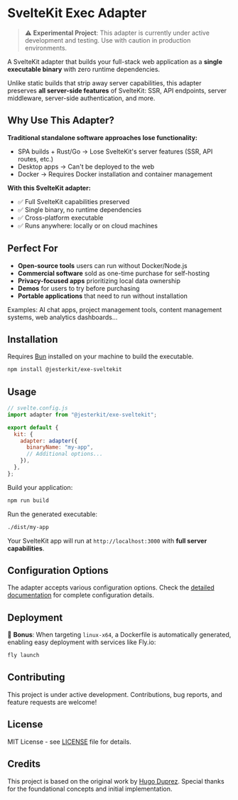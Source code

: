 # SvelteKit Exec Adapter

> ⚠️ **Experimental Project**: This adapter is currently under active development and testing. Use with caution in production environments.

A SvelteKit adapter that builds your full-stack web application as a **single executable binary** with zero runtime dependencies.

Unlike static builds that strip away server capabilities, this adapter preserves **all server-side features** of SvelteKit: SSR, API endpoints, server middleware, server-side authentication, and more.

## Why Use This Adapter?

**Traditional standalone software approaches lose functionality:**

- SPA builds + Rust/Go → Lose SvelteKit's server features (SSR, API routes, etc.)
- Desktop apps → Can't be deployed to the web
- Docker → Requires Docker installation and container management

**With this SvelteKit adapter:**

- ✅ Full SvelteKit capabilities preserved
- ✅ Single binary, no runtime dependencies
- ✅ Cross-platform executable
- ✅ Runs anywhere: locally or on cloud machines

## Perfect For

- **Open-source tools** users can run without Docker/Node.js
- **Commercial software** sold as one-time purchase for self-hosting
- **Privacy-focused apps** prioritizing local data ownership
- **Demos** for users to try before purchasing
- **Portable applications** that need to run without installation

Examples: AI chat apps, project management tools, content management systems, web analytics dashboards...

## Installation

Requires [Bun](https://bun.com/) installed on your machine to build the executable.

```bash
npm install @jesterkit/exe-sveltekit
```

## Usage

```js
// svelte.config.js
import adapter from "@jesterkit/exe-sveltekit";

export default {
  kit: {
    adapter: adapter({
      binaryName: "my-app",
      // Additional options...
    }),
  },
};
```

Build your application:

```bash
npm run build
```

Run the generated executable:

```bash
./dist/my-app
```

Your SvelteKit app will run at `http://localhost:3000` with **full server capabilities**.

## Configuration Options

The adapter accepts various configuration options. Check the [detailed documentation](./packages/sveltekit/README.md) for complete configuration details.

## Deployment

🎁 **Bonus**: When targeting `linux-x64`, a Dockerfile is automatically generated, enabling easy deployment with services like Fly.io:

```bash
fly launch
```

## Contributing

This project is under active development. Contributions, bug reports, and feature requests are welcome!

## License

MIT License - see [LICENSE](./LICENSE) file for details.

## Credits

This project is based on the original work by [Hugo Duprez](https://www.hugoduprez.com/). Special thanks for the foundational concepts and initial implementation.
